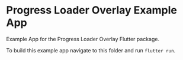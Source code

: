 # Progress Loader Overlay Example App

Example App for the Progress Loader Overlay Flutter package.

To build this example app navigate to this folder and run `flutter run`.